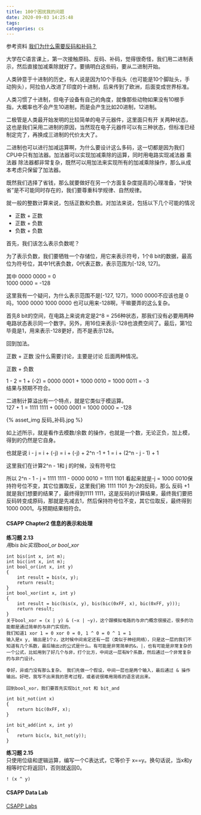 ```yaml
---
title: 100个困扰我的问题
date: 2020-09-03 14:25:48
tags:
categories: cs
---
```


参考资料 [我们为什么需要反码和补码？](https://www.jianshu.com/p/a1b385b24189)  

大学在C语言课上，第一次接触原码、反码、补码，觉得很奇怪，我们用二进制表示，然后直接加减乘除就好了。要搞明白这些码，要从二进制开始。  

人类钟意于十进制的历史，有人说是因为10个手指头（也可能是10个脚趾头，手动狗头），阿拉伯人改进了印度的十进制，后来传到了欧洲，后面变成世界标准。  

人类习惯了十进制，但电子设备有自己的角度，就像那些动物如果没有10根手指，大概率也不会产生10进制，而是会产生比如20进制，12进制。  

二极管是人类最开始发明的比较简单的电子元器件，这里面只有开 关两种状态，这也是我们采用二进制的原因，当然现在电子元器件可以有三种状态，但标准已经制定完了，再换成三进制的代价太大了。  

二进制也可以进行加减运算啊，为什么要设计这么多码，这一切都是因为我们CPU中只有加法器。加法器可以实现加减乘除的运算，同时用电路实现减法器 乘法器 除法器都非常复杂，既然可以用加法来实现所有的加减乘除操作，那么从成本考虑只保留了加法器。  

既然我们选择了省钱，那么就要做好在另一个方面复杂度提高的心理准备，“好快省”是不可能同时存在的，我们要尊重科学规律、自然规律。  

<!--more-->

就一般的整数计算来说，包括正数和负数。对加法来说，包括以下几个可能的情况  
* 正数 + 正数
* 正数 + 负数
* 负数 + 负数

首先，我们该怎么表示负数呢？

为了表示负数，我们要牺牲一个存储位，用它来表示符号，1个8 bit的数据，最高位为符号位，其中1代表负数，0代表正数，表示范围为[-128, 127]。   

其中 
0000 0000 = 0    
1000 0000 = -128  

这里我有一个疑问，为什么表示范围不是[-127, 127]，1000 0000不应该也是 0 吗，1000 0000 1000 0000 也可以用来-128啊，干嘛要弄的这么复杂。  

首先8 bit的空间，在电路上来说肯定是2^8 = 256种状态，那我们没有必要用两种电路状态表示同一个数字。另外，用16位来表示-128也浪费空间了。最后，第1位毕竟是1，用来表示-128更好，而不是表示128。  

回到加法。

正数 + 正数 没什么需要讨论，主要是讨论 后面两种情况。  

正数 +  负数 

1 - 2 = 1 + (-2) = 0000 0001 + 1000 0010 = 1000 0011 = -3  
结果与预期不符合。

二进制计算溢出有一个特点，就是它类似于模运算。  
127 + 1 = 1111 1111 + 0000 0001 = 1000 0000 = -128

{% asset_img 反码_补码.jpg %}


如上述所示，就是看作去模数/余数 的操作，也就是一个数，无论正负，加上模，得到的仍然是它自身。  

也就是说 i - j = i + (-j) = i + (-j) + 2^n -1 + 1 = i + (2^n - j - 1) + 1

这里我们在计算2^n - 1和 j 的时候，没有符号位

所以 2^n - 1 - j = 1111 1111 - 0000 0010 = 1111 1101 
看起来就是-j = 1000 0010保持符号位不变，其它位置取反，这里我们称 1111 1101 为-2的反码，那么 反码 +1 就是我们想要的结果了，最终得到1111 1111，这是反码的计算结果，最终我们要把反码转变成原码，那就是先减去1，然后保持符号位不变，其它位取反，最终得到 1000 0001。与预期结果相符合。


#### __CSAPP Chapter2 信息的表示和处理__  

__练习题 2.13__  
_用bis bic实现bool_or bool_xor_  

    int bis(int x, int m);
    int bic(int x, int m);
    int bool_or(int x, int y)  
    {
        int result = bis(x, y);
        return result;
    }
    int bool_xor(int x, int y)  
    {
        int result = bic(bis(x, y), bis(bic(0xFF, x), bic(0xFF, y)));
        return result;
    }
    关于bool_xor = (x | y) & (~x | ~y)，这个跟模拟电路的与非门概念很接近，很多的功能都是通过简单的与非门实现的。  
    我们知道1 xor 1 = 0 xor 0 = 0, 1 ^ 0 = 0 ^ 1 = 1  
    输入是x y, 输出是1个z，这时候中间肯定还有一层（类似于神经网络），只是这一层的我们不知道有几个系数，最后输出z的公式是什么。有可能是非常简单的&，|，也有可能是非常复杂的一个公式，比如用到了好几个与非，打个比方，中间这一层有N个系数，然后通过一个非常复杂的与非门设计。  

    幸好，异或门没有那么复杂。 我们先做一个假设，中间一层也是两个输入，最后通过 & 操作输出。好吧，我写不出来我的思考过程，或者说很难用简练的语言说出来。  

    回到bool_xor，我们要首先实现bit_not 和 bit_and

    int bit_not(int x)
    {
        return bic(0xFF, x);
    }

    int bit_add(int x, int y)
    {
        return bic(x, bit_not(y));
    }

    
__练习题 2.15__  
只使用位级和逻辑运算，编写一个C表达式，它等价于 x==y。换句话说，当x和y相等时它将返回1，否则就返回0。  

    ! (x ^ y)




#### __CSAPP Data Lab__  

[CSAPP Labs](http://csapp.cs.cmu.edu/3e/labs.html)  


